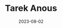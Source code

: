 ---
# Leave the homepage title empty to use the site title
title: Tarek Anous
date: 2023-08-02
type: landing

sections:
  - block: hero
    content:
      title: |
        Tarek Anous
      image:
        filename: deSitter.jpeg
      text: |
        <br>
        
        This webpage is under construction, please check back soon
  
  - block: markdown
    content:
      title:
      subtitle: ''
      text:
    design:
      columns: '1'
      background:
        image: 
          filename: deSitter.jpeg
          filters:
            brightness: 1
          parallax: true
          position: center
          size: cover
          text_color_light: true
      spacing:
        padding: ['20px', '0', '20px', '0']
      css_class: fullscreen
  
  - block: markdown
    content:
      title:
      subtitle:
      text: |
        {{% cta cta_link="./people/" cta_text="Meet the team →" %}}
    design:
      columns: '1'
---